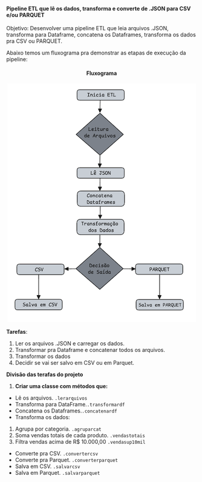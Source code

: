 #### Pipeline ETL que lê os dados, transforma e converte de .JSON para CSV e/ou PARQUET

Objetivo: Desenvolver uma pipeline ETL que leia arquivos .JSON, transforma para Dataframe, concatena os Dataframes, 
transforma os dados pra CSV ou PARQUET.

Abaixo temos um fluxograma pra demonstrar as etapas de execução da pipeline:

<div align="center"> <h4>Fluxograma<h4> </div>

<div align="center"> 
<img src="Fluxograma.png" alt="Fluxograma">
</div>

 **Tarefas**:

1. Ler os arquivos .JSON e carregar os dados.
2. Transformar pra Dataframe e concatenar todos os arquivos.
3. Transformar os dados
4. Decidir se vai ser salvo em CSV ou em Parquet.

**Divisão das terafas do projeto**

1. **Criar uma classe com métodos que:**
    
* Lê os arquivos. `.lerarquivos`
* Transforma para DataFrame.`.transformardf`
* Concatena os Dataframes.`.concatenardf`
* Transforma os dados:
1. Agrupa por categoria. `.agruparcat`
2. Soma vendas totais de cada produto. `.vendastotais`
3. Filtra vendas acima de R$ 10.000,00 `.vendasup10mil`
* Converte pra CSV. `.convertercsv`
* Converte pra Parquet. `.converterparquet`
* Salva em CSV. `.salvarcsv`
* Salva em Parquet. `.salvarparquet`
